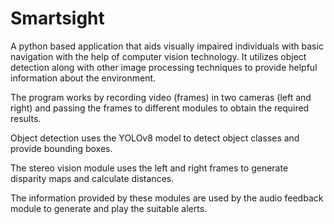 # Smartsight
A python based application that aids visually impaired individuals with basic navigation with the help of computer vision technology. It utilizes object detection
along with other image processing techniques to provide helpful information about the environment.

The program works by recording video (frames) in two cameras (left and right) and passing the frames to different modules to obtain the required results.

Object detection uses the YOLOv8 model to detect object classes and provide bounding boxes.

The stereo vision module uses the left and right frames to generate disparity maps and calculate distances. 

The information provided by these modules are used by the audio feedback module to generate and play the suitable alerts.
